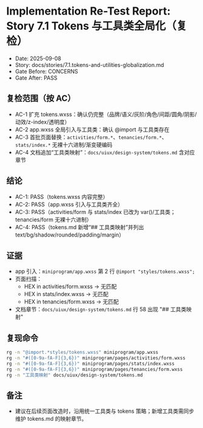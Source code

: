 # Implementation Re-Test Report: Story 7.1 Tokens 与工具类全局化（复检）

- Date: 2025-09-08
- Story: docs/stories/7.1.tokens-and-utilities-globalization.md
- Gate Before: CONCERNS
- Gate After: PASS

## 复检范围（按 AC）
- AC-1 扩充 tokens.wxss：确认仍完整（品牌/语义/灰阶/角色/间距/圆角/阴影/动效/z-index/透明度）
- AC-2 app.wxss 全局引入与工具类：确认 @import 与工具类存在
- AC-3 首批页面替换：`activities/form.*`、`tenancies/form.*`、`stats/index.*` 无裸十六进制/渐变硬编码
- AC-4 文档追加“工具类映射”：`docs/uiux/design-system/tokens.md` 含对应章节

## 结论
- AC-1: PASS（tokens.wxss 内容完整）
- AC-2: PASS（app.wxss 引入与工具类齐全）
- AC-3: PASS（activities/form 与 stats/index 已改为 var()/工具类；tenancies/form 无裸十六进制）
- AC-4: PASS（tokens.md 新增“## 工具类映射”并列出 text/bg/shadow/rounded/padding/margin）

## 证据
- app 引入：`miniprogram/app.wxss` 第 2 行 `@import "styles/tokens.wxss";`
- 页面扫描：
  - HEX in activities/form.wxss → 无匹配
  - HEX in stats/index.wxss → 无匹配
  - HEX in tenancies/form.wxss → 无匹配
- 文档章节：`docs/uiux/design-system/tokens.md` 行 58 出现 "## 工具类映射"

## 复现命令
```sh
rg -n "@import.*styles/tokens.wxss" miniprogram/app.wxss
rg -n "#([0-9a-fA-F]{3,6})" miniprogram/pages/activities/form.wxss
rg -n "#([0-9a-fA-F]{3,6})" miniprogram/pages/stats/index.wxss
rg -n "#([0-9a-fA-F]{3,6})" miniprogram/pages/tenancies/form.wxss
rg -n "工具类映射" docs/uiux/design-system/tokens.md
```

## 备注
- 建议在后续页面改造时，沿用统一工具类与 tokens 策略；新增工具类需同步维护 tokens.md 的映射章节。

